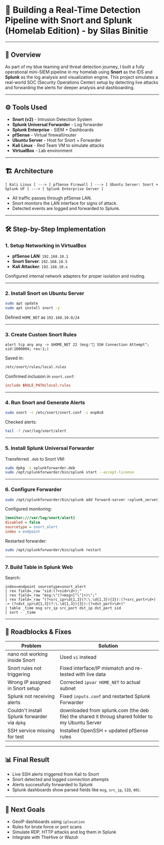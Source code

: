 # 🔐 Building a Real-Time Detection Pipeline with Snort and Splunk (Homelab Edition) - by Silas Binitie

---

## 🧹 Overview

As part of my blue teaming and threat detection journey, I built a fully operational mini-SIEM pipeline in my homelab using **Snort** as the IDS and **Splunk** as the log analysis and visualization engine. This project simulates a real-world SOC (Security Operations Center) setup by detecting live attacks and forwarding the alerts for deeper analysis and dashboarding.

---

## ⚙️ Tools Used

* **Snort (v2)** - Intrusion Detection System
* **Splunk Universal Forwarder** - Log forwarder
* **Splunk Enterprise** - SIEM + Dashboards
* **pfSense** - Virtual firewall/router
* **Ubuntu Server** - Host for Snort + Forwarder
* **Kali Linux** - Red Team VM to simulate attacks
* **VirtualBox** - Lab environment

---

## 🏗️ Architecture

```
[ Kali Linux ] ---> [ pfSense Firewall ] ---> [ Ubuntu Server: Snort + Splunk UF ] ---> [ Splunk Enterprise Server ]
```

* All traffic passes through pfSense LAN.
* Snort monitors the LAN interface for signs of attack.
* Detected events are logged and forwarded to Splunk.

---

## 🛠️ Step-by-Step Implementation

### 1. Setup Networking in VirtualBox

* **pfSense LAN**: `192.168.10.1`
* **Snort Server**: `192.168.10.5`
* **Kali Attacker**: `192.168.10.x`

Configured internal network adapters for proper isolation and routing.

---

### 2. Install Snort on Ubuntu Server

```bash
sudo apt update
sudo apt install snort -y
```

Defined `HOME_NET` as `192.168.10.0/24`

---

### 3. Create Custom Snort Rules

```snort
alert tcp any any -> $HOME_NET 22 (msg:"🚨 SSH Connection Attempt"; sid:1000004; rev:1;)
```

Saved in:

```bash
/etc/snort/rules/local.rules
```

Confirmed inclusion in `snort.conf`:

```conf
include $RULE_PATH/local.rules
```

---

### 4. Run Snort and Generate Alerts

```bash
sudo snort -c /etc/snort/snort.conf -i enp0s8
```

Checked alerts:

```bash
tail -f /var/log/snort/alert
```

---

### 5. Install Splunk Universal Forwarder

Transferred `.deb` to Snort VM:

```bash
sudo dpkg -i splunkforwarder.deb
sudo /opt/splunkforwarder/bin/splunk start --accept-license
```

---

### 6. Configure Forwarder

```bash
sudo /opt/splunkforwarder/bin/splunk add forward-server <splunk_server_ip>:9997
```

Configured monitoring:

```ini
[monitor:///var/log/snort/alert]
disabled = false
sourcetype = snort_alert
index = endpoint
```

Restarted forwarder:

```bash
sudo /opt/splunkforwarder/bin/splunk restart
```

---

### 7. Build Table in Splunk Web

Search:

```spl
index=endpoint sourcetype=snort_alert
| rex field=_raw "sid:(?<sid>\d+);"
| rex field=_raw "msg:\"(?<msg>[^\"]+)\";"
| rex field=_raw "(?<src_ip>\d{1,3}(?:\.\d{1,3}){3}):(?<src_port>\d+) -> (?<dst_ip>\d{1,3}(?:\.\d{1,3}){3}):(?<dst_port>\d+)"
| table _time msg src_ip src_port dst_ip dst_port sid
| sort - _time
```

---

## 🚧 Roadblocks & Fixes

| Problem                          | Solution                                                 |
| -------------------------------- | -------------------------------------------------------- |
| nano not working inside Snort    | Used `vi` instead                                        |
| Snort rules not triggering       | Fixed interface/IP mismatch and re-tested with live data |
| Wrong IP assigned in Snort setup | Corrected `ipvar HOME_NET` to actual subnet              |
| Splunk not receiving alerts      | Fixed `inputs.conf` and restarted Splunk Forwarder       |
| Couldn't install Splunk forwarder via `dpkg` | downloaded  from  splunk.com (the deb file) the shared it throug shared folder to my Ubuntu Server               |
| SSH service missing for test     | Installed OpenSSH + updated pfSense rules                |

---

## 📊 Final Result

* Live SSH alerts triggered from Kali to Snort
* Snort detected and logged connection attempts
* Alerts successfully forwarded to Splunk
* Splunk dashboards show parsed fields like `msg`, `src_ip`, `SID`, etc.

---

## 🎯 Next Goals

* GeoIP dashboards using `iplocation`
* Rules for brute force or port scans
* Simulate RDP, HTTP attacks and log them in Splunk
* Integrate with TheHive or Wazuh

